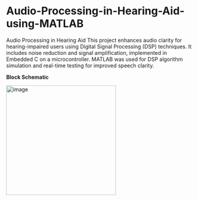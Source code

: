 # Audio-Processing-in-Hearing-Aid-using-MATLAB
Audio Processing in Hearing Aid This project enhances audio clarity for hearing-impaired users using Digital Signal Processing (DSP) techniques. It includes noise reduction and signal amplification, implemented in Embedded C on a microcontroller. MATLAB was used for DSP algorithm simulation and real-time testing for improved speech clarity.


**Block Schematic**


<img width="294" alt="image" src="https://github.com/user-attachments/assets/963df81e-13b1-4c4a-9bfa-2089621bf6dd">
